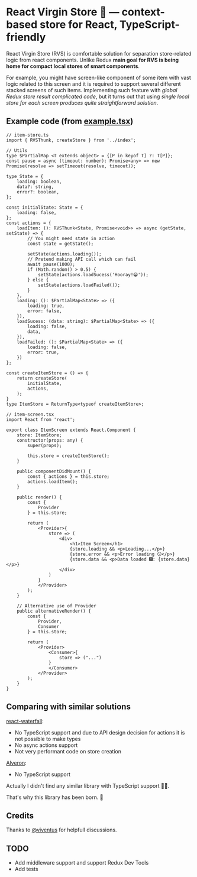 # React Virgin Store 🐛 — context-based store for React, TypeScript-friendly

React Virgin Store (RVS) is comfortable solution for separation store-related logic from react components. Unlike Redux **main goal for RVS is being home for compact local stores of smart components**.

For example, you might have screen-like component of some item with vast logic related to this screen and it is required to support several different stacked screens of such items. Implementing such feature with _global Redux store result complicated code_, but it turns out that using _single local store for each screen produces quite straightforward solution_.

## Example code (from [example.tsx](example/example.tsx))
```tsx
// item-store.ts
import { RVSThunk, createStore } from '../index';

// Utils
type $PartialMap <T extends object> = {[P in keyof T] ?: T[P]};
const pause = async (timeout: number): Promise<any> => new Promise(resolve => setTimeout(resolve, timeout));

type State = {
    loading: boolean,
    data?: string,
    error?: boolean,
};

const initialState: State = {
    loading: false,
};
const actions = {
    loadItem: (): RVSThunk<State, Promise<void>> => async (getState, setState) => {
        // You might need state in action
        const state = getState();

        setState(actions.loading());
        // Pretend making API call which can fail
        await pause(1000);
        if (Math.random() > 0.5) {
            setState(actions.loadSucess('Hooray!😁'));
        } else {
            setState(actions.loadFailed());
        }
    },
    loading: (): $PartialMap<State> => ({
        loading: true,
        error: false,
    }),
    loadSucess: (data: string): $PartialMap<State> => ({
        loading: false,
        data,
    }),
    loadFailed: (): $PartialMap<State> => ({
        loading: false,
        error: true,
    })
};

const createItemStore = () => {
    return createStore(
        initialState,
        actions,
    );
}
type ItemStore = ReturnType<typeof createItemStore>;

// item-screen.tsx
import React from 'react';

export class ItemScreen extends React.Component {
    store: ItemStore;
    constructor(props: any) {
        super(props);

        this.store = createItemStore();
    }

    public componentDidMount() {
        const { actions } = this.store;
        actions.loadItem();
    }

    public render() {
        const {
            Provider
        } = this.store;

        return (
            <Provider>{
                store => (
                    <div>
                        <h1>Item Screen</h1>
                        {store.loading && <p>Loading...</p>}
                        {store.error && <p>Error loading 😕</p>}
                        {store.data && <p>Data loaded 🎆: {store.data}</p>}
                    </div>
                )
            }
            </Provider>
        );
    }

    // Alternative use of Provider
    public alternativeRender() {
        const {
            Provider,
            Consumer
        } = this.store;

        return (
            <Provider>
                <Consumer>{
                    store => ("...")
                }
                </Consumer>
            </Provider>
        );
    }
}
```

## Comparing with similar solutions
[react-waterfall](https://github.com/didierfranc/react-waterfall):
* No TypeScript support and due to API design decision for actions it is not possible to make types
* No async actions support
* Not very performant code on store creation

[Alveron](https://github.com/rofrischmann/alveron):
* No TypeScript support

Actually I didn't find any similar library with TypeScript support 🤷‍♂.

That's why this library has been born. 👭

## Credits
Thanks to [@viventus](https://github.com/viventus) for helpfull discussions.

## TODO
* Add middleware support and support Redux Dev Tools
* Add tests